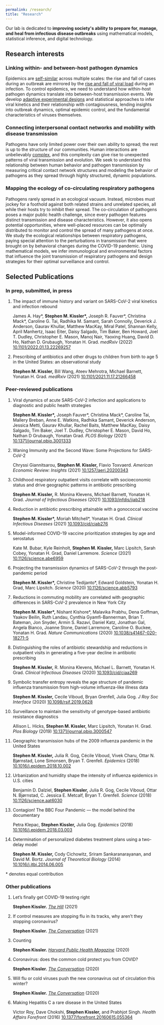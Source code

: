 ```yaml
---
permalink: /research/
title: "Research"
---
```


Our lab is dedicated to __improving society's ability to prepare for, manage, and heal from infectious disease outbreaks__ using mathematical models, statistical inference, and digital technology. 

## Research interests

### Linking within- and between-host pathogen dynamics
Epidemics are [self-similar](https://en.wikipedia.org/wiki/Self-similarity) across multiple scales: the rise and fall of cases during an outbreak are mirrored by the [rise and fall of viral load](https://www.bmj.com/content/bmj/371/bmj.m3862/F2.large.jpg) during an infection. To control epidemics, we need to understand how within-host pathogen dynamics translate into between-host transmission events. We develop [adaptive experimental designs](https://en.wikipedia.org/wiki/Adaptive_design_(medicine)) and statistical approaches to infer viral kinetics and their relationship with contagiousness, lending insights into outbreak dynamics, optimal epidemic control, and the fundamental characteristics of viruses themselves.

### Connecting interpersonal contact networks and mobility with disease transmission
Pathogens have only limited power over their own ability to spread; the rest is up to the structure of our communities. Human interactions are unbelievably [complex](https://en.wikipedia.org/wiki/Complex_network), and this complexity can give rise to unexpected patterns of viral transmission and evolution. We seek to understand this relationship between human behavior and pathogen transmission by measuring critical contact network structures and modeling the behavior of pathogens as they spread through highly structured, dynamic populations. 

### Mapping the ecology of co-circulating respiratory pathogens
Pathogens rarely spread in an ecological vacuum. Instead, microbes must jockey for a foothold against both related strains and unrelated species, all while their hosts try to inhibit their spread. The co-circulation of pathogens poses a major public health challenge, since every pathogen features distinct transmission and disease characteristics. However, it also opens potential opportunities, where well-placed resources can be optimally distributed to monitor and control the spread of many pathogens at once. We study the ecological relationships between respiratory pathogens, paying special attention to the perturbations in transmission that were brought on by behavioral changes during the COVID-19 pandemic. Using mathematical models, we infer immunological and environmental factors that influence the joint transmission of respiratory pathogens and design strategies for their optimal surveillance and control.

## Selected Publications

### In prep, submitted, in press
1. The impact of immune history and variant on SARS-CoV-2 viral kinetics and infection rebound <br> 
	<div class="small">
	James A. Hay*, <b>Stephen M. Kissler*,</b> Joseph R. Fauver*, Christina Mack*, Caroline G. Tai, Radhika M. Samant, Sarah Connolly, Deverick J. Anderson, Gaurav Khullar, Matthew MacKay, Miral Patel, Shannan Kelly, April Manhertz, Isaac Eiter, Daisy Salgado, Tim Baker, Ben Howard, Joel T. Dudley, Christopher E. Mason, Manoj Nair, Yaoxing Huang, David D. Ho, Nathan D. Grubaugh, Yonatan H. Grad. <i>medRxiv</i> (2022) <a href="https://www.medrxiv.org/content/10.1101/2022.01.13.22269257v2" target="_blank">10.1101/2022.01.13.22269257</a> 
	</div>

1. Prescribing of antibiotics and other drugs to children from birth to age 5 in the United States: an observational study <br> 
	<div class="small">
	<b>Stephen M. Kissler,</b> Bill Wang, Ateev Mehrotra, Michael Barnett, Yonatan H. Grad. <i>medRxiv</i> (2021) <a href="https://www.medrxiv.org/content/10.1101/2021.11.17.21266458v1" target="_blank">10.1101/2021.11.17.21266458</a> 
	</div>

### Peer-reviewed publications

1. Viral dynamics of acute SARS-CoV-2 infection and applications to diagnostic and public health strategies <br> 
	<div class="small">
	<b>Stephen M. Kissler*,</b> Joseph Fauver*, Christina Mack*, Caroline Tai, Mallery Breban, Anne E. Watkins, Radhika Samant, Deverick Anderson, Jessica Metti, Gaurav Khullar, Rachel Baits, Matthew MacKay, Daisy Salgado, Tim Baker, Joel T. Dudley, Christopher E. Mason, David Ho, Nathan D Grubaugh, Yonatan Grad. <i>PLOS Biology</i> (2021) <a href="https://journals.plos.org/plosbiology/article?id=10.1371/journal.pbio.3001333" target="_blank">10.1371/journal.pbio.3001333</a> 
	</div>

1. Waning Immunity and the Second Wave: Some Projections for SARS-CoV-2 <br> 
	<div class="small">
	Chryssi Giannitsarou, <b>Stephen M. Kissler,</b> Flavio Toxvaerd. <i>American Economic Review: Insights</i> (2021) <a href="https://www.aeaweb.org/articles?id=10.1257/aeri.20200343" target="_blank">10.1257/aeri.20200343</a>
	</div>

1. Childhood respiratory outpatient visits correlate with socioeconomic status and drive geographic patterns in antibiotic prescribing <br> 
	<div class="small">
	<b>Stephen M. Kissler,</b> R. Monina Klevens, Michael Barnett, Yonatan H. Grad. <i>Journal of Infectious Diseases</i> (2021) <a href="https://academic.oup.com/jid/article/223/12/2029/6254255?login=false" target="_blank">10.1093/infdis/jiab218</a> 
	</div>

1. Reduction in antibiotic prescribing attainable with a gonococcal vaccine <br>
	<div class="small">
	<b>Stephen M. Kissler*,</b> Moriah Mitchell*, Yonatan H. Grad. <i>Clinical Infectious Diseases</i> (2021) <a href="https://academic.oup.com/cid/article/73/6/e1368/6205093?login=false" target="_blank">10.1093/cid/ciab276</a> 
	</div>

1. Model-informed COVID-19 vaccine prioritization strategies by age and serostatus <br> 
	<div class="small">
	Kate M. Bubar, Kyle Reinholt, <b>Stephen M. Kissler,</b> Marc Lipsitch, Sarah Cobey, Yonatan H. Grad, Daniel Larremore. <i>Science</i> (2021) <a href="https://www.science.org/doi/10.1126/science.abe6959" target="_blank">10.1126/science.abe6959</a> 
	</div>

1. Projecting the transmission dynamics of SARS-CoV-2 through the post-pandemic period <br> 
	<div class="small">
	<b>Stephen M. Kissler*,</b> Christine Tedijanto*, Edward Goldstein, Yonatan H. Grad, Marc Lipsitch. <i>Science</i> (2020) <a href="https://www.science.org/doi/10.1126/science.abb5793" target="_blank">10.1126/science.abb5793</a> 
	</div>

1. Reductions in commuting mobility are correlated with geographic differences in SARS-CoV-2 prevalence in New York City <br> 
	<div class="small">
	<b>Stephen M. Kissler*,</b> Nishant Kishore*, Malavika Prabhu, Dena Goffman, Yaakov Beilin, Ruth Landau, Cynthia Gyamfi-Bannerman, Brian T. Bateman, Jon Snyder, Armin S. Razavi, Daniel Katz, Jonathan Gal, Angela Bianco, Joanne Stone, Daniel Larremore, Caroline O. Buckee, Yonatan H. Grad. <i>Nature Communications</i> (2020) <a href="https://www.nature.com/articles/s41467-020-18271-5" target="_blank">10.1038/s41467-020-18271-5</a> 
	</div>

1. Distinguishing the roles of antibiotic stewardship and reductions in outpatient visits in generating a five-year decline in antibiotic prescribing  <br> 
	<div class="small">
	<b>Stephen M. Kissler,</b> R. Monina Klevens, Michael L. Barnett, Yonatan H. Grad. <i>Clinical Infectious Diseases</i> (2020) <a href="https://academic.oup.com/cid/article/72/9/1568/5805521?login=false" target="_blank">10.1093/cid/ciaa269</a> 
	</div>

1. Symbolic transfer entropy reveals the age structure of pandemic influenza transmission from high-volume influenza-like illness data  <br> 
	<div class="small">
	<b>Stephen M. Kissler,</b> Cecile Viboud, Bryan Grenfell, Julia Gog. <i>J Roy Soc Interface</i> (2020) <a href="https://royalsocietypublishing.org/doi/10.1098/rsif.2019.0628" target="_blank">10.1098/rsif.2019.0628</a> 
	</div>

1. Surveillance to maintain the sensitivity of genotype-based antibiotic resistance diagnostics  <br> 
	<div class="small">
	Allison L. Hicks, <b>Stephen M. Kissler,</b> Marc Lipsitch, Yonatan H. Grad. <i>Plos Biology</i> (2019) <a href="https://journals.plos.org/plosbiology/article?id=10.1371/journal.pbio.3000547" target="_blank">10.1371/journal.pbio.3000547</a> 
	</div>

1. Geographic transmission hubs of the 2009 influenza pandemic in the United States  <br> 
	<div class="small">
	<b>Stephen M. Kissler,</b> Julia R. Gog, Cécile Viboud, Vivek Charu, Ottar N. Bjørnstad, Lone Simonsen, Bryan T. Grenfell. <i>Epidemics</i> (2018) <a href="https://www.sciencedirect.com/science/article/pii/S1755436517301196" target="_blank">10.1016/j.epidem.2018.10.002</a> 
	</div>

1. Urbanization and humidity shape the intensity of influenza epidemics in U.S. cities <br> 
	<div class="small">
	Benjamin D. Dalziel, <b>Stephen Kissler,</b> Julia R. Gog, Cecile Viboud, Ottar N. Bjørnstad, C. Jessica E. Metcalf, Bryan T. Grenfell. <i>Science</i> (2018) <a href="https://www.science.org/doi/10.1126/science.aat6030" target="_blank">10.1126/science.aat6030</a> 
	</div>

1. Contagion! The BBC Four Pandemic — the model behind the documentary  <br> 
	<div class="small">
	Petra Klepac, <b>Stephen Kissler,</b> Julia Gog. <i>Epidemics</i> (2018) <a href="https://www.sciencedirect.com/science/article/pii/S1755436518300306" target="_blank">10.1016/j.epidem.2018.03.003</a> 
	</div>

1. Determination of personalized diabetes treatment plans using a two-delay model  <br> 
	<div class="small">
	<b>Stephen M. Kissler,</b> Cody Cichowitz, Sriram Sankaranarayanan, and David M. Bortz. <i>Journal of Theoretical Biology</i> (2014) <a href="https://www.sciencedirect.com/science/article/abs/pii/S0022519314003427" target="_blank">10.1016/j.jtbi.2014.06.005</a> 
	</div>

<div class="small">
	* denotes equal contribution 
</div>

### Other publications 

1. Let’s finally get COVID-19 testing right <br> 
	<div class="small">
	<b>Stephen Kissler.</b> <i><a href="https://thehill.com/opinion/healthcare/555165-lets-finally-get-covid-19-testing-right/" target="_blank">The Hill</a></i> (2021) 
	</div>

1. If control measures are stopping flu in its tracks, why aren’t they stopping coronavirus?  <br> 
	<div class="small">
	<b>Stephen Kissler.</b> <i><a href="https://theconversation.com/if-control-measures-are-stopping-flu-in-its-tracks-why-arent-they-stopping-coronavirus-154361" target="_blank">The Conversation</a></i> (2021) 
	</div>

1. Counting  <br> 
	<div class="small">
	<b>Stephen Kissler.</b> <i><a href="https://www.hsph.harvard.edu/magazine/magazine_article/finding-purpose-in-the-pandemic/" target="_blank">Harvard Public Health Magazine</a></i> (2020)
	</div>

1. Coronavirus: does the common cold protect you from COVID?  <br> 
	<div class="small"> 
	<b>Stephen Kissler.</b> <i><a href="https://theconversation.com/coronavirus-does-the-common-cold-protect-you-from-covid-144295" target="_blank">The Conversation</a></i> (2020) 
	</div>

1. Will flu or cold viruses push the new coronavirus out of circulation this winter?  <br> 
	<div class="small">
	<b>Stephen Kissler.</b> <i><a href="https://theconversation.com/will-flu-or-cold-viruses-push-the-new-coronavirus-out-of-circulation-this-winter-139513" target="_blank">The Conversation</a></i> (2020) 
	</div>

1. Making Hepatitis C a rare disease in the United States <br> 
	<div class="small">
	Victor Roy, Dave Chokshi, <b>Stephen Kissler,</b> and Prabhjot Singh. <i>Health Affairs Forefront</i> (2016) <a href="https://www.healthaffairs.org/do/10.1377/forefront.20160615.055364" target="_blank">10.1377/forefront.20160615.055364</a> 
	</div>
